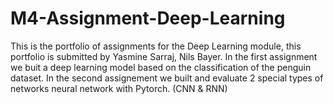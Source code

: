 # M4-Assignment-Deep-Learning
This is the portfolio of assignments for the Deep Learning module, this portfolio is submitted by Yasmine Sarraj, Nils Bayer.
In the first assignment we buit a deep learning model based on the classification of the penguin dataset. 
In the second assignement we built and evaluate 2 special types of networks neural network with Pytorch. (CNN & RNN)

